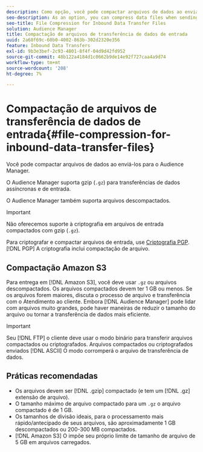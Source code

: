 ```yaml
---
description: Como opção, você pode compactar arquivos de dados ao enviá-los para o Audience Manager.
seo-description: As an option, you can compress data files when sending them to Audience Manager.
seo-title: File Compression for Inbound Data Transfer Files
solution: Audience Manager
title: Compactação de arquivos de transferência de dados de entrada
uuid: 2a68f69c-60b0-4002-863b-302d2320e356
feature: Inbound Data Transfers
exl-id: 9b3e3bef-2c93-4801-8f4f-04d9d42fd952
source-git-commit: 48b122a4184d1c0662b9de14e92f727caa4a9d74
workflow-type: tm+mt
source-wordcount: '208'
ht-degree: 7%

---
```


# Compactação de arquivos de transferência de dados de entrada{#file-compression-for-inbound-data-transfer-files}

Você pode compactar arquivos de dados ao enviá-los para o Audience Manager.

<!-- inbound-file-compression.xml -->

O Audience Manager suporta gzip (`.gz`) para transferências de dados assíncronas e de entrada.

O Audience Manager também suporta arquivos descompactados.

>[!IMPORTANT]
>
>Não oferecemos suporte à criptografia em arquivos de entrada compactados com gzip (`.gz`).
>
>Para criptografar e compactar arquivos de entrada, use [Criptografia PGP](../../../integration/sending-audience-data/batch-data-transfer-explained/inbound-file-encryption.md). [!DNL PGP] A criptografia inclui compactação de arquivo.

## Compactação Amazon S3

Para entrega em [!DNL Amazon S3], você deve usar `.gz` ou arquivos descompactados. Os arquivos compactados devem ter 1 GB ou menos. Se os arquivos forem maiores, discuta o processo de arquivo e transferência com o Atendimento ao cliente. Embora [!DNL Audience Manager] pode lidar com arquivos muito grandes, pode haver maneiras de reduzir o tamanho do arquivo ou tornar a transferência de dados mais eficiente.

>[!IMPORTANT]
>
>Seu [!DNL FTP] o cliente deve usar o modo binário para transferir arquivos compactados ou criptografados. Arquivos compactados ou criptografados enviados [!DNL ASCII] O modo corromperá o arquivo de transferência de dados.

## Práticas recomendadas

* Os arquivos devem ser [!DNL .gzip] compactado (e tem um [!DNL .gz] extensão de arquivo).
* O tamanho máximo de arquivo compactado para um `.gz` o arquivo compactado é de 1 GB.
* Os tamanhos de divisão ideais, para o processamento mais rápido/antecipado de seus arquivos, são aproximadamente 1 GB descompactados ou 200-300 MB compactados.
* [!DNL Amazon S3] O impõe seu próprio limite de tamanho de arquivo de 5 GB em arquivos carregados.
